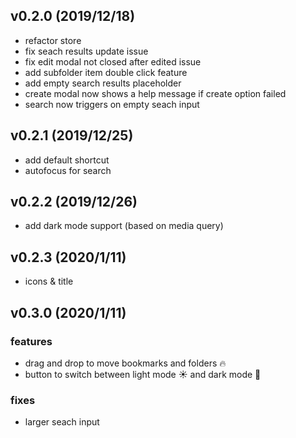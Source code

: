## v0.2.0 (2019/12/18)

- refactor store
- fix seach results update issue
- fix edit modal not closed after edited issue
- add subfolder item double click feature
- add empty search results placeholder
- create modal now shows a help message if create option failed
- search now triggers on empty seach input

## v0.2.1 (2019/12/25)

- add default shortcut
- autofocus for search

## v0.2.2 (2019/12/26)

- add dark mode support (based on media query)

## v0.2.3 (2020/1/11)

- icons & title

## v0.3.0 (2020/1/11)

### features

- drag and drop to move bookmarks and folders 🔥
- button to switch between light mode ☀ and dark mode 🌙

### fixes

- larger seach input
